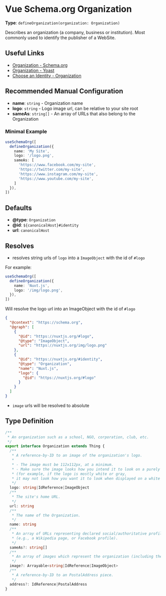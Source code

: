 # Vue Schema.org Organization

**Type**: `defineOrganization(organization: Organization)`

Describes an organization (a company, business or institution). Most commonly used to identify the publisher of a WebSite.

## Useful Links

- [Organization - Schema.org](https://schema.org/Organization)
- [Organization - Yoast](https://developer.yoast.com/features/schema/pieces/organization)
- [Choose an Identity - Organization](/guide/guides/identity.html#organization)

## Recommended Manual Configuration

- **name**: `string` - Organization name
- **logo**: `string` - Logo image url, can be relative to your site root
- **sameAs**: `string[]` - An array of URLs that also belong to the Organization

### Minimal Example
```ts
useSchemaOrg([
  defineOrganization({
    name: 'My Site',
    logo: '/logo.png',
    sameAs: [
      'https://www.facebook.com/my-site',
      'https://twitter.com/my-site',
      'https://www.instagram.com/my-site',
      'https://www.youtube.com/my-site',
    ]
  }),
])
```

## Defaults

- **@type**: `Organization`
- **@id**: `${canonicalHost}#identity`
- **url**: `canonicalHost`

## Resolves

- resolves string urls of `logo` into a `ImageObject` with the id of `#logo`

For example:

```ts
useSchemaOrg([
  defineOrganization({
    name: 'Nuxt.js',
    logo: '/img/logo.png',
  }),
])
```

Will resolve the logo url into an ImageObject with the id of `#logo`

```json
{
  "@context": "https://schema.org",
  "@graph": [
    {
      "@id": "https://nuxtjs.org/#logo",
      "@type": "ImageObject",
      "url": "https://nuxtjs.org/img/logo.png"
    },
    {
      "@id": "https://nuxtjs.org/#identity",
      "@type": "Organization",
      "name": "Nuxt.js",
      "logo": {
        "@id": "https://nuxtjs.org/#logo"
      }
    }
  ]
}
```

- `image` urls will be resolved to absolute

## Type Definition

```ts
/**
 * An organization such as a school, NGO, corporation, club, etc.
 */
export interface Organization extends Thing {
  /**
   * A reference-by-ID to an image of the organization's logo.
   *
   * - The image must be 112x112px, at a minimum.
   * - Make sure the image looks how you intend it to look on a purely white background
   * (for example, if the logo is mostly white or gray,
   * it may not look how you want it to look when displayed on a white background).
   */
  logo: string|IdReference|ImageObject
  /**
   * The site's home URL.
   */
  url: string
  /**
   * The name of the Organization.
   */
  name: string
  /**
   * An array of URLs representing declared social/authoritative profiles of the organization
   * (e.g., a Wikipedia page, or Facebook profile).
   */
  sameAs?: string[]
  /**
   * An array of images which represent the organization (including the logo ), referenced by ID.
   */
  image?: Arrayable<string|IdReference|ImageObject>
  /**
   * A reference-by-ID to an PostalAddress piece.
   */
  address?: IdReference|PostalAddress
}
```
